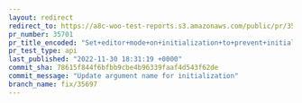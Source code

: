 ```yaml
---
layout: redirect
redirect_to: https://a8c-woo-test-reports.s3.amazonaws.com/public/pr/35701/api/index.html
pr_number: 35701
pr_title_encoded: "Set+editor+mode+on+initialization+to+prevent+initial+text+editor+focus"
pr_test_type: api
last_published: "2022-11-30 18:31:19 +0000"
commit_sha: 78615f844f6bfbb9cbe4b96339faaf4d543f62de
commit_message: "Update argument name for initialization"
branch_name: fix/35697
---
```

